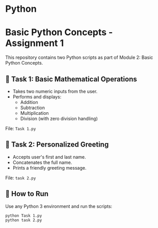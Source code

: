 # Python
# Basic Python Concepts - Assignment 1

This repository contains two Python scripts as part of Module 2: Basic Python Concepts.

## 📌 Task 1: Basic Mathematical Operations
- Takes two numeric inputs from the user.
- Performs and displays:
  - Addition
  - Subtraction
  - Multiplication
  - Division (with zero division handling)

File: `Task 1.py`

## 📌 Task 2: Personalized Greeting
- Accepts user's first and last name.
- Concatenates the full name.
- Prints a friendly greeting message.

File: `task 2.py`

## 🧪 How to Run
Use any Python 3 environment and run the scripts:
```bash
python Task 1.py
python task 2.py
